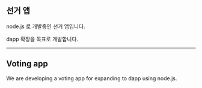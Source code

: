 ## 선거 앱

node.js 로 개발중인 선거 앱입니다. 

dapp 확장을 목표로 개발합니다.

***

## Voting app

We are developing a voting app for expanding to dapp using node.js.